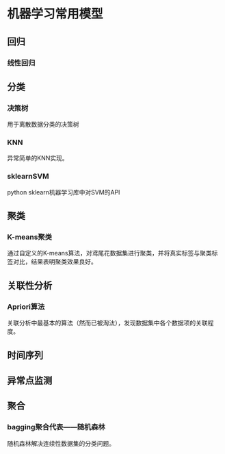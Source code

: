# 机器学习常用模型
## 回归
### 线性回归
## 分类
### 决策树
用于离散数据分类的决策树
### KNN
异常简单的KNN实现。
### sklearnSVM
python sklearn机器学习库中对SVM的API
## 聚类
### K-means聚类
通过自定义的K-means算法，对鸢尾花数据集进行聚类，并将真实标签与聚类标签对比，结果表明聚类效果良好。
## 关联性分析
### Apriori算法
关联分析中最基本的算法（然而已被淘汰），发现数据集中各个数据项的关联程度。
## 时间序列
## 异常点监测
## 聚合
### bagging聚合代表——随机森林
随机森林解决连续性数据集的分类问题。
